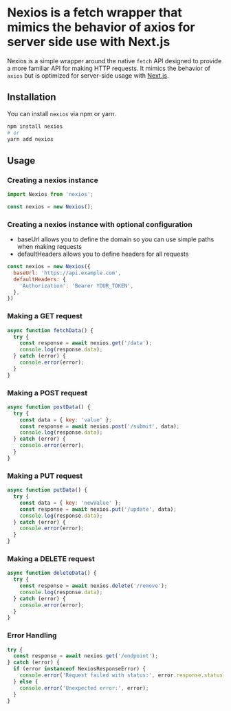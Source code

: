 # Nexios is a fetch wrapper that mimics the behavior of axios for server side use with Next.js

Nexios is a simple wrapper around the native `fetch` API designed to provide a more familiar API for making HTTP requests. It mimics the behavior of `axios` but is optimized for server-side usage with [Next.js](https://nextjs.org/).

## Installation

You can install `nexios` via npm or yarn.

```bash
npm install nexios
# or
yarn add nexios
```

## Usage

### Creating a nexios instance
```javascript
import Nexios from 'nexios';

const nexios = new Nexios();
```

### Creating a nexios instance with optional configuration
- baseUrl allows you to define the domain so you can use simple paths when making requests
- defaultHeaders allows you to define headers for all requests

```javascript
const nexios = new Nexios({
  baseUrl: 'https://api.example.com',
  defaultHeaders: {
    'Authorization': 'Bearer YOUR_TOKEN',
  },
})
```

### Making a GET request

```javascript
async function fetchData() {
  try {
    const response = await nexios.get('/data');
    console.log(response.data);
  } catch (error) {
    console.error(error);
  }
}
```

### Making a POST request
```javascript
async function postData() {
  try {
    const data = { key: 'value' };
    const response = await nexios.post('/submit', data);
    console.log(response.data);
  } catch (error) {
    console.error(error);
  }
}
```

### Making a PUT request
```javascript
async function putData() {
  try {
    const data = { key: 'newValue' };
    const response = await nexios.put('/update', data);
    console.log(response.data);
  } catch (error) {
    console.error(error);
  }
}
```

### Making a DELETE request
```javascript
async function deleteData() {
  try {
    const response = await nexios.delete('/remove');
    console.log(response.data);
  } catch (error) {
    console.error(error);
  }
}
```

### Error Handling
```javascript
try {
  const response = await nexios.get('/endpoint');
} catch (error) {
  if (error instanceof NexiosResponseError) {
    console.error('Request failed with status:', error.response.status);
  } else {
    console.error('Unexpected error:', error);
  }
}
```